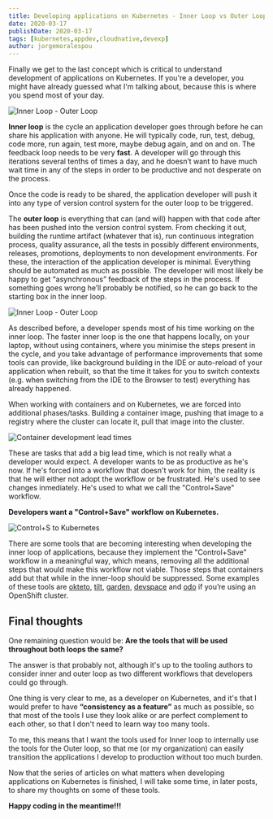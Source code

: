 ```yaml
---
title: Developing applications on Kubernetes - Inner Loop vs Outer Loop
date: 2020-03-17
publishDate: 2020-03-17
tags: [kubernetes,appdev,cloudnative,devexp]
author: jorgemoralespou
---
```

Finally we get to the last concept which is critical to understand development of applications on Kubernetes. If you're a developer, you might have already guessed what I'm talking about, because this is where you spend most of your day.

![Inner Loop - Outer Loop](/images/posts/develop_apps_in_k8s/inner_loop_outer_loop.png)

**Inner loop** is the cycle an application developer goes through before he can share his application with anyone. He will typically code, run, test, debug, code more, run again, test more, maybe debug again, and on and on. The feedback loop needs to be very **fast**. A developer will go through this iterations several tenths of times a day, and he doesn’t want to have much wait time in any of the steps in order to be productive and not desperate on the process. 

Once the code is ready to be shared, the application developer will push it into any type of version control system for the outer loop to be triggered. 

The **outer loop** is everything that can (and will) happen with that code after has been pushed into the version control system. From checking it out, building the runtime artifact (whatever that is), run continuous integration process, quality assurance, all the tests in possibly different environments, releases, promotions, deployments to non development environments. For these, the interaction of the application developer is minimal. Everything should be automated as much as possible. The developer will most likely be happy to get “asynchronous” feedback of the steps in the process. If something goes wrong he’ll probably be notified, so he can go back to the starting box in the inner loop.

![Inner Loop - Outer Loop](/images/posts/develop_apps_in_k8s/inner_loop_3.png)

As described before, a developer spends most of his time working on the inner loop. The faster inner loop is the one that happens locally, on your laptop, without using containers, where you minimise the steps present in the cycle, and you take advantage of performance improvements that some tools can provide, like background building in the IDE or auto-reload of your application when rebuilt, so that the time it takes for you to switch contexts (e.g. when switching from the IDE to the Browser to test) everything has already happened.

When working with containers and on Kubernetes, we are forced into additional phases/tasks. Building a container image, pushing that image to a registry where the cluster can locate it, pull that image into the cluster.

![Container development lead times](/images/posts/develop_apps_in_k8s/container_development_times.png)

These are tasks that add a big lead time, which is not really what a developer would expect. A developer wants to be as productive as he's now. If he's forced into a workflow that doesn't work for him, the reality is that he will either not adopt the workflow or be frustrated. He's used to see changes inmediately. He's used to what we call the "Control+Save" workflow.

**Developers want a "Control+Save" workflow on Kubernetes.**

![Control+S to Kubernetes](/images/posts/develop_apps_in_k8s/ctrl_save_to_k8s.png)

There are some tools that are becoming interesting when developing the inner loop of applications, because they implement the "Control+Save" workflow in a meaningful way, which means, removing all the additional steps that would make this workflow not viable. Those steps that containers add but that while in the inner-loop should be suppressed.
Some examples of these tools are [okteto](https://github.com/okteto/okteto), [tilt](https://tilt.dev/), [garden](https://garden.io/), [devspace](https://devspace.cloud/) and [odo](https://github.com/openshift/odo) if you’re using an OpenShift cluster.

## Final thoughts

One remaining question would be: **Are the tools that will be used throughout both loops the same?**

The answer is that probably not, although it's up to the tooling authors to consider inner and outer loop as two different workflows that developers could go through.

One thing is very clear to me, as a developer on Kubernetes, and it's that I would prefer to have **“consistency as a feature”** as much as possible, so that most of the tools I use they look alike or are perfect complement to each other, so that I don't need to learn way too many tools. 

To me, this means that I want the tools used for Inner loop to internally use the tools for the Outer loop, so that me (or my organization) can easily transition the applications I develop to production without too much burden.

Now that the series of articles on what matters when developing applications on Kubernetes is finished, I will take some time, in later posts, to share my thoughts on some of these tools.

**Happy coding in the meantime!!!**